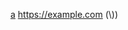[ref]: https://example.com (bar)
[other-ref]: https://example.com (Shakespeare's "Romeo and Juliet" is a famous play)

[a]: https://example.com "\""
[a]: https://example.com '\"'
[a]: https://example.com (\")

[a]: https://example.com "\'"
[a]: https://example.com '\''
[a]: https://example.com (\')

[a]: https://example.com "\'"
[a]: https://example.com '\)'
[a]: https://example.com (\))

[a]: https://example.com "\\\""
[a]: https://example.com '\\\''
[a] https://example.com (\\\))

[a]: https://example.com "\\'"
[a]: https://example.com '\\"'
[a]: https://example.com (\\")

